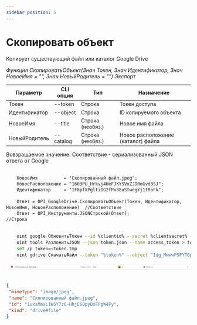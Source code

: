 ```yaml
---
sidebar_position: 5
---
```


# Скопировать объект
Копирует существующий файл или каталог Google Drive

*Функция СкопироватьОбъект(Знач Токен, Знач Идентификатор, Знач НовоеИмя = "", Знач НовыйРодитель = "") Экспорт*

  | Параметр | CLI опция | Тип | Назначение |
  |-|-|-|-|
  | Токен | --token | Строка | Токен доступа |
  | Идентификатор | --object | Строка | ID копируемого объекта |
  | НовоеИмя | --title | Строка (необяз.) | Новое имя файла |
  | НовыйРодитель | --catalog | Строка (необяз.) | Новое расположение (каталог) файла |
  
  Вовзращаемое значение: Соответствие - сериализованный JSON ответа от Google

```bsl title="Пример кода"

    НовоеИмя          = "Скопированный файл.jpeg";
    НовоеРасположение = "1603PU_Hrkvj4HeFJKYSVxZJDRoGvd3SJ";
    Идентификатор     = "1F8pfXPgltiOG2fPv88uStwegYj1tRoFk";
    
    Ответ = OPI_GoogleDrive.СкопироватьОбъект(Токен, Идентификатор, НовоеИмя, НовоеРасположение)  //Соответствие
    Ответ = OPI_Инструменты.JSONСтрокой(Ответ);                                                   //Строка

```

```sh title="Пример команд CLI"

    oint google ОбновитьТокен --id %clientid% --secret %clientsecret% --refresh %refreshtoken% > token.json
    oint tools РазложитьJSON --json token.json --name access_token > token.tmp
    set /p token=<token.tmp
    oint gdrive СкачатьФайл --token "%token%" --object "1dg_MwwwPSPYT0p3y-8dvGWoapbwaaaaa" --out ./picture.png

```

![Результат](img/2.png)

```json title="Результат"

{
 "mimeType": "image/jpeg",
 "name": "Скопированный файл.jpeg",
 "id": "1uxsMaxL1W5Y7z6-HhjE6QpyDxFPgW4Fy",
 "kind": "drive#file"
}

```

